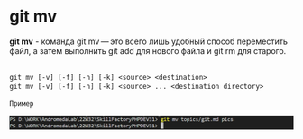 # git mv

**git mv** - команда git mv — это всего лишь удобный способ переместить файл, а затем выполнить git add для нового файла и git rm для старого.

```bash=

git mv [-v] [-f] [-n] [-k] <source> <destination>
git mv [-v] [-f] [-n] [-k] <source> ... <destination directory>

```

``Пример``

![git mv](/pics/MV.png)
